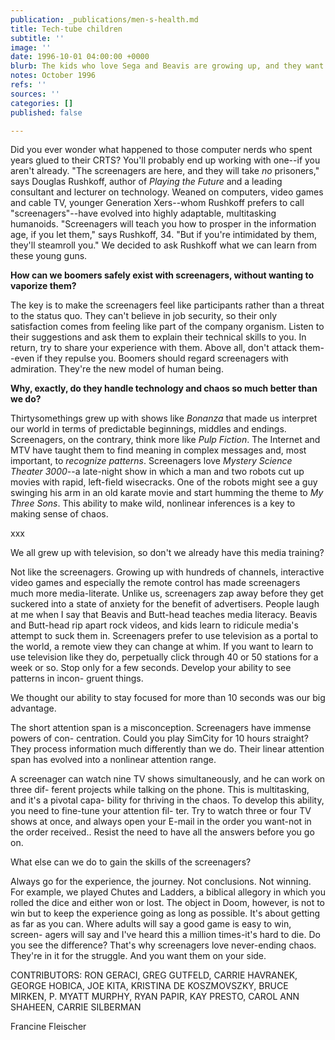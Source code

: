 ```yaml
---
publication: _publications/men-s-health.md
title: Tech-tube children
subtitle: ''
image: ''
date: 1996-10-01 04:00:00 +0000
blurb: The kids who love Sega and Beavis are growing up, and they want your job
notes: October 1996
refs: ''
sources: ''
categories: []
published: false

---
```

Did you ever wonder what happened to those computer nerds who spent years glued to their CRTS? You'll probably end up working with one--if you aren't already. "The screenagers are here, and they will take _no_ prisoners," says Douglas Rushkoff, author of _Playing the Future_ and a leading consultant and lecturer on technology. Weaned on computers, video games and cable TV, younger Generation Xers--whom Rushkoff prefers to call "screenagers"--have evolved into highly adaptable, multitasking humanoids. "Screenagers will teach you how to prosper in the information age, if you let them," says Rushkoff, 34. "But if you're intimidated by them, they'll steamroll you." We decided to ask Rushkoff what we can learn from these young guns.

**How can we boomers safely exist with screenagers, without wanting to vaporize them?**

The key is to make the screenagers feel like participants rather than a threat to the status quo. They can't believe in job security, so their only satisfaction comes from feeling like part of the company organism. Listen to their suggestions and ask them to explain their technical skills to you. In return, try to share your experience with them. Above all, don't attack them--even if they repulse you. Boomers should regard screenagers with admiration. They're the new model of human being.

**Why, exactly, do they handle technology and chaos so much better than we do?**

Thirtysomethings grew up with shows like _Bonanza_ that made us interpret our world in terms of predictable beginnings, middles and endings. Screenagers, on the contrary, think more like _Pulp Fiction_. The Internet and MTV have taught them to find meaning in complex messages and, most important, to _recognize patterns_. Screenagers love _Mystery Science Theater 3000_--a late-night show in which a man and two robots cut up movies with rapid, left-field wisecracks. One of the robots might see a guy swinging his arm in an old karate movie and start humming the theme to _My Three Sons_. This ability to make wild, nonlinear inferences is a key to making sense of chaos.

xxx

We all grew up with television, so don't we already have this media training?

Not like the screenagers. Growing up with hundreds of channels, interactive video games and especially the remote control has made screenagers much more media-literate. Unlike us, screenagers zap away before they get suckered into a state of anxiety for the benefit of advertisers. People laugh at me when I say that Beavis and Butt-head teaches media literacy. Beavis and Butt-head rip apart rock videos, and kids learn to ridicule media's attempt to suck them in. Screenagers prefer to use television as a portal to the world, a remote view they can change at whim. If you want to learn to use television like they do, perpetually click through 40 or 50 stations for a week or so. Stop only for a few seconds. Develop your ability to see patterns in incon- gruent things.

We thought our ability to stay focused for more than 10 seconds was our big advantage.

The short attention span is a misconception. Screenagers have immense powers of con- centration. Could you play SimCity for 10 hours straight? They process information much differently than we do. Their linear attention span has evolved into a nonlinear attention range.

A screenager can watch nine TV shows simultaneously, and he can work on three dif- ferent projects while talking on the phone. This is multitasking, and it's a pivotal capa- bility for thriving in the chaos. To develop this ability, you need to fine-tune your attention fil- ter. Try to watch three or four TV shows at once, and always open your E-mail in the order you want-not in the order received.. Resist the need to have all the answers before you go on.

What else can we do to gain the skills of the screenagers?

Always go for the experience, the journey. Not conclusions. Not winning. For example, we played Chutes and Ladders, a biblical allegory in which you rolled the dice and either won or lost. The object in Doom, however, is not to win but to keep the experience going as long as possible. It's about getting as far as you can. Where adults will say a good game is easy to win, screen- agers will say and I've heard this a million times-it's hard to die. Do you see the difference? That's why screenagers love never-ending chaos. They're in it for the struggle. And you want them on your side.

CONTRIBUTORS: RON GERACI, GREG GUTFELD, CARRIE HAVRANEK, GEORGE HOBICA, JOE KITA, KRISTINA DE KOSZMOVSZKY, BRUCE MIRKEN, P. MYATT MURPHY, RYAN PAPIR, KAY PRESTO, CAROL ANN SHAHEEN, CARRIE SILBERMAN

Francine Fleischer
